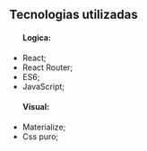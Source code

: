 <h2>Tecnologias utilizadas</h2>
  <ul>
    <h4>Logica:</h4>
    <li>React;</li>
    <li> React Router;</li>
    <li> ES6;</li>
    <li> JavaScript;</li>
  </ul>
  <ul>
    <h4>Visual:</h4>
    <li>Materialize;</li>
    <li>Css puro;</li>
   </ul>
 
